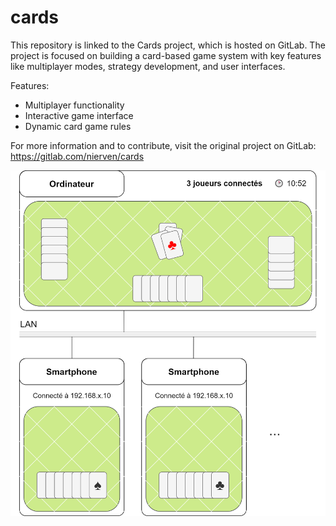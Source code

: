 # cards

This repository is linked to the Cards project, which is hosted on GitLab. The project is focused on building a card-based game system with key features like multiplayer modes, strategy development, and user interfaces.

Features:
- Multiplayer functionality
- Interactive game interface
- Dynamic card game rules
  
For more information and to contribute, visit the original project on GitLab:
https://gitlab.com/nierven/cards


![Description of the image](./cards_view.png)
